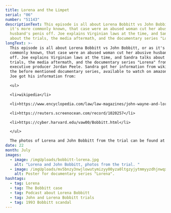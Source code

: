 ```yaml
---
title: Lorena and the Limpet
serial: "06"
number: "51143"
descriptionText: This episode is all about Lorena Bobbitt vs John Bobbitt, or as
  it's more commonly known, that case were an abused woman cut her abusive
  husband's penis off. Joe explains Virginian laws at the time, and Sandra talks
  about the trials, the media aftermath, and the documentary series "Lorena".
longText: >-
  This episode is all about Lorena Bobbitt vs John Bobbitt, or as it's more
  commonly known, that case were an abused woman cut her abusive husband's penis
  off. Joe explains Virginian laws at the time, and Sandra talks about the
  trials, the media aftermath, and the documentary series "Lorena" from
  executive producer Jordan Peele. Sandra got her information from wikipedia and
  the before mentioned documentary series, available to watch on amazon prime.
  Joe got his information from: 

  <ul>

  <li>wikipedia</li>

  <li>https://www.encyclopedia.com/law/law-magazines/john-wayne-and-lorena-bobbitt-trials-1993-1994</li>

  <li>https://reuters.screenocean.com/record/1020257</li>

  <li>https://cyber.harvard.edu/vaw00/Bobbitt.html</li>

  </ul>

  The photos of Lorena and John Bobbitt from the trial can be found at https://www.rollingstone.it/wp-content/uploads/2018/07/bobbitt-lorena.jpg, and the poster can be found at https://www.imdb.com/title/tt9134666/mediaviewer/rm2724424192.
date: 22
month: July
images:
  - image: /imgUploads/bobbitt-lorena.jpg
    alt: "Lorena and John Bobbitt, photos from the trial. "
  - image: /imgUploads/mv5bnzy3nwjlowutymizyy00yza0ltgzyjytmmyyzdhjnwqxyzjmxkeyxkfqcgdeqxvynjkwnzewmzu-._v1_sy1000_cr0-0-676-1000_al_.jpg
    alt: Poster for documentary series "Lorena".
hashtags:
  - tag: Lorena
  - tag: The Bobbitt case
  - tag: Podcast about Lorena Bobbitt
  - tag: John and Lorena Bobbitt trials
  - tag: 1993 Bobbitt scandal
---
```

